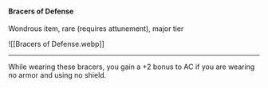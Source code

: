 #### Bracers of Defense

Wondrous item, rare (requires attunement), major tier

![[Bracers of Defense.webp]]

---

While wearing these bracers, you gain a +2 bonus to AC if you are wearing no armor and using no shield.